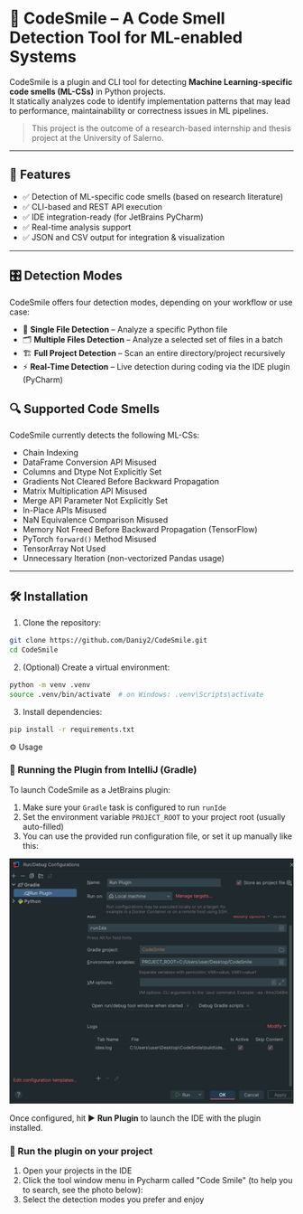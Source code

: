 # 🧠 CodeSmile – A Code Smell Detection Tool for ML-enabled Systems

CodeSmile is a plugin and CLI tool for detecting **Machine Learning-specific code smells (ML-CSs)** in Python projects.  
It statically analyzes code to identify implementation patterns that may lead to performance, maintainability or correctness issues in ML pipelines.

> This project is the outcome of a research-based internship and thesis project at the University of Salerno.

---

## 🚀 Features

- ✅ Detection of ML-specific code smells (based on research literature)
- ✅ CLI-based and REST API execution
- ✅ IDE integration-ready (for JetBrains PyCharm)
- ✅ Real-time analysis support
- ✅ JSON and CSV output for integration & visualization

---

## 🎛️ Detection Modes

CodeSmile offers four detection modes, depending on your workflow or use case:

- 📄 **Single File Detection** – Analyze a specific Python file
- 🗂️ **Multiple Files Detection** – Analyze a selected set of files in a batch
- 🏗️ **Full Project Detection** – Scan an entire directory/project recursively
- ⚡ **Real-Time Detection** – Live detection during coding via the IDE plugin (PyCharm)


## 🔍 Supported Code Smells

CodeSmile currently detects the following ML-CSs:

- Chain Indexing  
- DataFrame Conversion API Misused  
- Columns and Dtype Not Explicitly Set
- Gradients Not Cleared Before Backward Propagation
- Matrix Multiplication API Misused  
- Merge API Parameter Not Explicitly Set  
- In-Place APIs Misused  
- NaN Equivalence Comparison Misused  
- Memory Not Freed Before Backward Propagation (TensorFlow)  
- PyTorch `forward()` Method Misused  
- TensorArray Not Used
- Unnecessary Iteration (non-vectorized Pandas usage)

---

## 🛠 Installation

1. Clone the repository:

```bash
git clone https://github.com/Daniy2/CodeSmile.git
cd CodeSmile
```
2. (Optional) Create a virtual environment:
   
```bash
python -m venv .venv
source .venv/bin/activate  # on Windows: .venv\Scripts\activate
```
3. Install dependencies:
```bash
pip install -r requirements.txt
```
⚙️ Usage 

### 🧪 Running the Plugin from IntelliJ (Gradle)

To launch CodeSmile as a JetBrains plugin:

1. Make sure your `Gradle` task is configured to run `runIde`
2. Set the environment variable `PROJECT_ROOT` to your project root (usually auto-filled)
3. You can use the provided run configuration file, or set it up manually like this:

![Gradle run configuration](./gradle_conf.png)



Once configured, hit ▶️ **Run Plugin** to launch the IDE with the plugin installed.

### 📂 Run the plugin on your project

1. Open your projects in the IDE
2. Click the tool window menu in Pycharm called "Code Smile" (to help you to search, see the photo below):
3. Select the detection modes you prefer and enjoy




